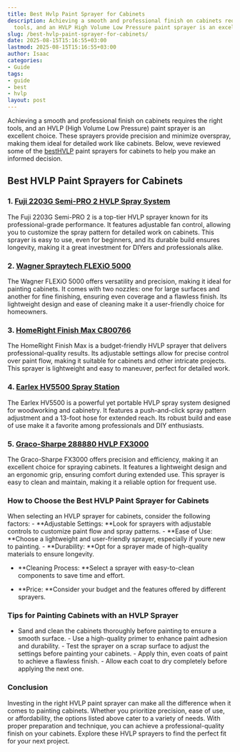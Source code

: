 ```yaml
---
title: Best Hvlp Paint Sprayer for Cabinets
description: Achieving a smooth and professional finish on cabinets requires the right
  tools, and an HVLP High Volume Low Pressure paint sprayer is an excellent choice.
slug: /best-hvlp-paint-sprayer-for-cabinets/
date: 2025-08-15T15:16:55+03:00
lastmod: 2025-08-15T15:16:55+03:00
author: Isaac
categories:
- Guide
tags:
- guide
- best
- hvlp
layout: post
---
```

Achieving a smooth and professional finish on cabinets requires the right tools, and an HVLP (High Volume Low Pressure) paint sprayer is an excellent choice. These sprayers provide precision and minimize overspray, making them ideal for detailed work like cabinets. Below, weve reviewed some of the [best](https://pestpolicy.com/best-hvlp-sprayer-for-cabinets/)[HVLP](https://pestpolicy.com/best-hvlp-paint-sprayer-for-latex-paint/) paint sprayers for cabinets to help you make an informed decision.

##  Best HVLP Paint Sprayers for Cabinets

### 1. [Fuji 2203G Semi-PRO 2 HVLP Spray System](https://www.amazon.com/dp/B07P6RM9TZ?tag=p-policy-20)

The Fuji 2203G Semi-PRO 2 is a top-tier HVLP sprayer known for its professional-grade performance. It features adjustable fan control, allowing you to customize the spray pattern for detailed work on cabinets. This sprayer is easy to use, even for beginners, and its durable build ensures longevity, making it a great investment for DIYers and professionals alike.

### 2. [Wagner Spraytech FLEXiO 5000](https://www.amazon.com/dp/B09HZ4T8H1?tag=p-policy-20)

The Wagner FLEXiO 5000 offers versatility and precision, making it ideal for painting cabinets. It comes with two nozzles: one for large surfaces and another for fine finishing, ensuring even coverage and a flawless finish. Its lightweight design and ease of cleaning make it a user-friendly choice for homeowners.

### 3. [HomeRight Finish Max C800766](https://www.amazon.com/dp/B08GCSP6LM?tag=p-policy-20)

The HomeRight Finish Max is a budget-friendly HVLP sprayer that delivers professional-quality results. Its adjustable settings allow for precise control over paint flow, making it suitable for cabinets and other intricate projects. This sprayer is lightweight and easy to maneuver, perfect for detailed work.

### 4. [Earlex HV5500 Spray Station](https://www.amazon.com/dp/B0854P4SD1?tag=p-policy-20)

The Earlex HV5500 is a powerful yet portable HVLP spray system designed for woodworking and cabinetry. It features a push-and-click spray pattern adjustment and a 13-foot hose for extended reach. Its robust build and ease of use make it a favorite among professionals and DIY enthusiasts.

### 5. [Graco-Sharpe 288880 HVLP FX3000](https://www.amazon.com/dp/B074WNR16X?tag=p-policy-20)

The Graco-Sharpe FX3000 offers precision and efficiency, making it an excellent choice for spraying cabinets. It features a lightweight design and an ergonomic grip, ensuring comfort during extended use. This sprayer is easy to clean and maintain, making it a reliable option for frequent use.

###  How to Choose the Best HVLP Paint Sprayer for Cabinets

When selecting an HVLP sprayer for cabinets, consider the following factors: - **Adjustable Settings: **Look for sprayers with adjustable controls to customize paint flow and spray patterns. - **Ease of Use: **Choose a lightweight and user-friendly sprayer, especially if youre new to painting. - **Durability: **Opt for a sprayer made of high-quality materials to ensure longevity.

- **Cleaning Process: **Select a sprayer with easy-to-clean components to save time and effort.

- **Price: **Consider your budget and the features offered by different sprayers.

###  Tips for Painting Cabinets with an HVLP Sprayer

- Sand and clean the cabinets thoroughly before painting to ensure a smooth surface. - Use a high-quality primer to enhance paint adhesion and durability. - Test the sprayer on a scrap surface to adjust the settings before painting your cabinets. - Apply thin, even coats of paint to achieve a flawless finish. - Allow each coat to dry completely before applying the next one.

###  Conclusion

Investing in the right HVLP paint sprayer can make all the difference when it comes to painting cabinets. Whether you prioritize precision, ease of use, or affordability, the options listed above cater to a variety of needs. With proper preparation and technique, you can achieve a professional-quality finish on your cabinets. Explore these HVLP sprayers to find the perfect fit for your next project.
